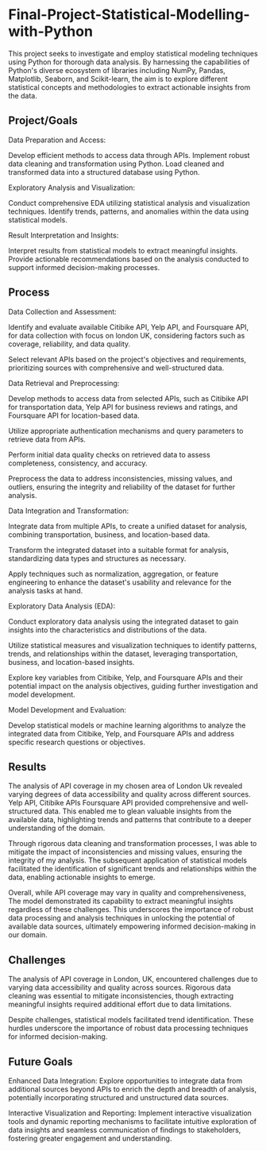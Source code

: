 # Final-Project-Statistical-Modelling-with-Python

This project seeks to investigate and employ statistical modeling techniques using Python for thorough data analysis. By harnessing the capabilities of Python's diverse ecosystem of libraries including NumPy, Pandas, Matplotlib, Seaborn, and Scikit-learn, the aim is to explore different statistical concepts and methodologies to extract actionable insights from the data.


## Project/Goals



Data Preparation and Access:

Develop efficient methods to access data through APIs.
Implement robust data cleaning and transformation using Python.
Load cleaned and transformed data into a structured database using Python.


Exploratory Analysis and Visualization:

Conduct comprehensive EDA utilizing statistical analysis and visualization techniques.
Identify trends, patterns, and anomalies within the data using statistical models.


Result Interpretation and Insights:

Interpret results from statistical models to extract meaningful insights.
Provide actionable recommendations based on the analysis conducted to support informed decision-making processes.

## Process
Data Collection and Assessment:

Identify and evaluate available Citibike API, Yelp API, and Foursquare API, for data collection with focus on london UK, considering factors such as coverage, reliability, and data quality.

Select relevant APIs based on the project's objectives and requirements, prioritizing sources with comprehensive and well-structured data.

Data Retrieval and Preprocessing:

Develop methods to access data from selected APIs, such as Citibike API for transportation data, Yelp API for business reviews and ratings, and Foursquare API for location-based data.

Utilize appropriate authentication mechanisms and query parameters to retrieve data from APIs.

Perform initial data quality checks on retrieved data to assess completeness, consistency, and accuracy.

Preprocess the data to address inconsistencies, missing values, and outliers, ensuring the integrity and reliability of the dataset for further analysis.

Data Integration and Transformation:

Integrate data from multiple APIs, to create a unified dataset for analysis, combining transportation, business, and location-based data.

Transform the integrated dataset into a suitable format for analysis, standardizing data types and structures as necessary.

Apply techniques such as normalization, aggregation, or feature engineering to enhance the dataset's usability and relevance for the analysis tasks at hand.

Exploratory Data Analysis (EDA):

Conduct exploratory data analysis using the integrated dataset to gain insights into the characteristics and distributions of the data.

Utilize statistical measures and visualization techniques to identify patterns, trends, and relationships within the dataset, leveraging transportation, business, and location-based insights.

Explore key variables from Citibike, Yelp, and Foursquare APIs and their potential impact on the analysis objectives, guiding further investigation and model development.

Model Development and Evaluation:

Develop statistical models or machine learning algorithms to analyze the integrated data from Citibike, Yelp, and Foursquare APIs and address specific research questions or objectives.

## Results


The analysis of API coverage in my chosen area of London Uk revealed varying degrees of data accessibility and quality across different sources. Yelp API, Citibike APIs Foursquare API provided comprehensive and well-structured data. This enabled me to glean valuable insights from the available data, highlighting trends and patterns that contribute to a deeper understanding of the domain.

Through rigorous data cleaning and transformation processes, I was able to mitigate the impact of inconsistencies and missing values, ensuring the integrity of my analysis. The subsequent application of statistical models facilitated the identification of significant trends and relationships within the data, enabling actionable insights to emerge.

Overall, while API coverage may vary in quality and comprehensiveness, The model demonstrated its capability to extract meaningful insights regardless of these challenges. This underscores the importance of robust data processing and analysis techniques in unlocking the potential of available data sources, ultimately empowering informed decision-making in our domain.


## Challenges 

The analysis of API coverage in London, UK, encountered challenges due to varying data accessibility and quality across sources. Rigorous data cleaning was essential to mitigate inconsistencies, though extracting meaningful insights required additional effort due to data limitations. 

Despite challenges, statistical models facilitated trend identification. These hurdles underscore the importance of robust data processing techniques for informed decision-making.

## Future Goals


Enhanced Data Integration: Explore opportunities to integrate data from additional sources beyond APIs to enrich the depth and breadth of analysis, potentially incorporating structured and unstructured data sources.

Interactive Visualization and Reporting: Implement interactive visualization tools and dynamic reporting mechanisms to facilitate intuitive exploration of data insights and seamless communication of findings to stakeholders, fostering greater engagement and understanding.
